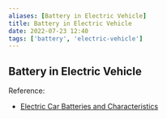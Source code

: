 ```yaml
---
aliases: [Battery in Electric Vehicle]
title: Battery in Electric Vehicle
date: 2022-07-23 12:40
tags: ['battery', 'electric-vehicle']
---
```


## Battery in Electric Vehicle

Reference:

- [Electric Car Batteries and Characteristics](https://www.omazaki.co.id/en/electric-car-batteries-and-their-characteristics/)
